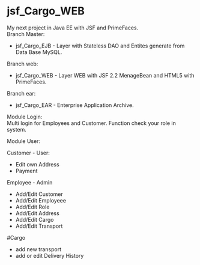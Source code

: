 # jsf_Cargo_WEB
My next project in Java EE with JSF and PrimeFaces.
</br>
Branch Master: </br>
- jsf_Cargo_EJB - Layer with Stateless DAO and Entites generate from Data Base MySQL.  

Branch web: </br>
- jsf_Cargo_WEB - Layer WEB with JSF 2.2  MenageBean and HTML5 with PrimeFaces.

Branch ear: </br>
- jsf_Cargo_EAR - Enterprise Application Archive.

Module Login: <br/>
Multi login for Employees and Customer. Function check your role in system. 
 
Module User: </br>

Customer - User:
- Edit own Address </br>
- Payment </br>

Employee - Admin
- Add/Edit Customer </br>
- Add/Edit Employeee </br>
- Add/Edit Role </br>
- Add/Edit Address </br>
- Add/Edit Cargo </br>
- Add/Edit Transport </br>

#Cargo </br>
- add new transport </br>
- add or edit Delivery History </br>

